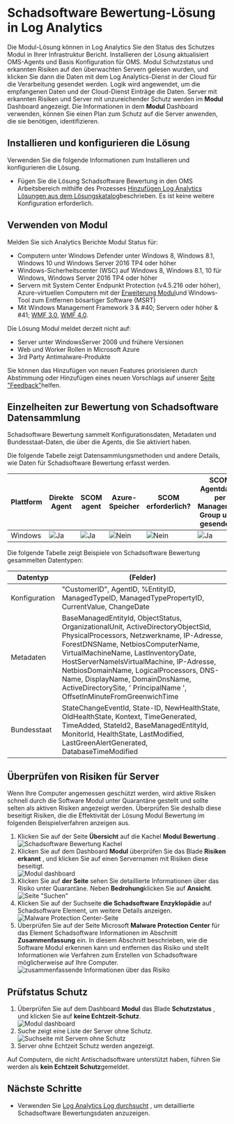 <properties
    pageTitle="Schadsoftware Bewertung-Lösung in Log Analytics | Microsoft Azure"
    description="Die Modul-Lösung können in Log Analytics Sie den Status des Schutzes Modul in Ihrer Infrastruktur Bericht."
    services="log-analytics"
    documentationCenter=""
    authors="bandersmsft"
    manager="jwhit"
    editor=""/>

<tags
    ms.service="log-analytics"
    ms.workload="na"
    ms.tgt_pltfrm="na"
    ms.devlang="na"
    ms.topic="article"
    ms.date="10/10/2016"
    ms.author="banders"/>

# <a name="malware-assessment-solution-in-log-analytics"></a>Schadsoftware Bewertung-Lösung in Log Analytics


Die Modul-Lösung können in Log Analytics Sie den Status des Schutzes Modul in Ihrer Infrastruktur Bericht. Installieren der Lösung aktualisiert OMS-Agents und Basis Konfiguration für OMS. Modul Schutzstatus und erkannten Risiken auf den überwachten Servern gelesen wurden, und klicken Sie dann die Daten mit dem Log Analytics-Dienst in der Cloud für die Verarbeitung gesendet werden. Logik wird angewendet, um die empfangenen Daten und der Cloud-Dienst Einträge die Daten. Server mit erkannten Risiken und Server mit unzureichender Schutz werden im **Modul** Dashboard angezeigt. Die Informationen in dem **Modul** Dashboard verwenden, können Sie einen Plan zum Schutz auf die Server anwenden, die sie benötigen, identifizieren.

## <a name="installing-and-configuring-the-solution"></a>Installieren und konfigurieren die Lösung
Verwenden Sie die folgende Informationen zum Installieren und konfigurieren die Lösung.

- Fügen Sie die Lösung Schadsoftware Bewertung in den OMS Arbeitsbereich mithilfe des Prozesses [Hinzufügen Log Analytics Lösungen aus dem Lösungskatalog](log-analytics-add-solutions.md)beschrieben.  Es ist keine weitere Konfiguration erforderlich.


## <a name="use-antimalware"></a>Verwenden von Modul

Melden Sie sich Analytics Berichte Modul Status für:

- Computern unter Windows Defender unter Windows 8, Windows 8.1, Windows 10 und Windows Server 2016 TP4 oder höher
- Windows-Sicherheitscenter (WSC) auf Windows 8, Windows 8.1, 10 für Windows, Windows Server 2016 TP4 oder höher
- Servern mit System Center Endpunkt Protection (v4.5.216 oder höher), Azure-virtuellen Computern mit der [Erweiterung Modul](http://go.microsoft.com/fwlink/?linkid=398023)und Windows-Tool zum Entfernen bösartiger Software (MSRT)  
- Mit Windows Management Framework 3 & #40; Servern oder höher & #41; [WMF 3.0](https://support.microsoft.com/kb/2506143), [WMF 4.0](http://www.microsoft.com/download/details.aspx?id=40855).

Die Lösung Modul meldet derzeit nicht auf:

- Server unter WindowsServer 2008 und frühere Versionen
- Web und Worker Rollen in Microsoft Azure
- 3rd Party Antimalware-Produkte

Sie können das Hinzufügen von neuen Features priorisieren durch Abstimmung oder Hinzufügen eines neuen Vorschlags auf unserer [Seite "Feedback"](http://feedback.azure.com/forums/267889-azure-operational-insights/category/88093-malware-assessment-solution)helfen.


## <a name="malware-assessment-data-collection-details"></a>Einzelheiten zur Bewertung von Schadsoftware Datensammlung

Schadsoftware Bewertung sammelt Konfigurationsdaten, Metadaten und Bundesstaat-Daten, die über die Agents, die Sie aktiviert haben.

Die folgende Tabelle zeigt Datensammlungsmethoden und andere Details, wie Daten für Schadsoftware Bewertung erfasst werden.

| Plattform | Direkte Agent | SCOM agent | Azure-Speicher | SCOM erforderlich? | SCOM Agentdaten per Management Group unter gesendeten | Häufigkeit Collection |
|---|---|---|---|---|---|---|
|Windows|![Ja](./media/log-analytics-malware/oms-bullet-green.png)|![Ja](./media/log-analytics-malware/oms-bullet-green.png)|![Nein](./media/log-analytics-malware/oms-bullet-red.png)|            ![Nein](./media/log-analytics-malware/oms-bullet-red.png)|![Ja](./media/log-analytics-malware/oms-bullet-green.png)| stündlich|


Die folgende Tabelle zeigt Beispiele von Schadsoftware Bewertung gesammelten Datentypen:

|**Datentyp**|**(Felder)**|
|---|---|
|Konfiguration|"CustomerID", AgentID, %EntityID, ManagedTypeID, ManagedTypePropertyID, CurrentValue, ChangeDate|
|Metadaten|BaseManagedEntityId, ObjectStatus, OrganizationalUnit, ActiveDirectoryObjectSid, PhysicalProcessors, Netzwerkname, IP-Adresse, ForestDNSName, NetbiosComputerName, VirtualMachineName, LastInventoryDate, HostServerNameIsVirtualMachine, IP-Adresse, NetbiosDomainName, LogicalProcessors, DNS-Name, DisplayName, DomainDnsName, ActiveDirectorySite, ' PrincipalName ', OffsetInMinuteFromGreenwichTime|
|Bundesstaat|StateChangeEventId, State-ID, NewHealthState, OldHealthState, Kontext, TimeGenerated, TimeAdded, StateId2, BaseManagedEntityId, MonitorId, HealthState, LastModified, LastGreenAlertGenerated, DatabaseTimeModified|

## <a name="review-threats-for-servers"></a>Überprüfen von Risiken für Server

Wenn Ihre Computer angemessen geschützt werden, wird aktive Risiken schnell durch die Software Modul unter Quarantäne gestellt und sollte selten als aktiven Risiken angezeigt werden. Überprüfen Sie deshalb diese beseitigt Risiken, die die Effektivität der Lösung Modul Bewertung im folgenden Beispielverfahren anzeigen aus.

1. Klicken Sie auf der Seite **Übersicht** auf die Kachel **Modul Bewertung** .  
    ![Schadsoftware Bewertung Kachel](./media/log-analytics-malware/oms-antimalware01.png)
2. Klicken Sie auf dem Dashboard **Modul** überprüfen Sie das Blade **Risiken erkannt** , und klicken Sie auf einen Servernamen mit Risiken diese beseitigt.  
    ![Modul dashboard](./media/log-analytics-malware/oms-antimalware02.png)
3. Klicken Sie auf **der Seite** sehen Sie detaillierte Informationen über das Risiko unter Quarantäne. Neben **Bedrohung**klicken Sie auf **Ansicht**.  
    ![Seite "Suchen"](./media/log-analytics-malware/oms-antimalware03.png)
4. Klicken Sie auf der Suchseite **die Schadsoftware Enzyklopädie** auf Schadsoftware Element, um weitere Details anzeigen.  
    ![Malware Protection Center-Seite](./media/log-analytics-malware/oms-antimalware04.png)
5. Überprüfen Sie auf der Seite Microsoft **Malware Protection Center** für das Element Schadsoftware Informationen im Abschnitt **Zusammenfassung** ein. In diesem Abschnitt beschrieben, wie die Software Modul erkennen kann und entfernen das Risiko und stellt Informationen wie Verfahren zum Erstellen von Schadsoftware möglicherweise auf Ihre Computer.  
    ![zusammenfassende Informationen über das Risiko](./media/log-analytics-malware/oms-antimalware05.png)

## <a name="review-protection-status"></a>Prüfstatus Schutz

1. Überprüfen Sie auf dem Dashboard **Modul** das Blade **Schutzstatus** , und klicken Sie auf **keine Echtzeit-Schutz**.  
    ![Modul dashboard](./media/log-analytics-malware/oms-antimalware06.png)
2. Suche zeigt eine Liste der Server ohne Schutz.  
    ![Suchseite mit Servern ohne Schutz](./media/log-analytics-malware/oms-antimalware07.png)
3. Server ohne Echtzeit Schutz werden angezeigt.

Auf Computern, die nicht Antischadsoftware unterstützt haben, führen Sie werden als **kein Echtzeit Schutz**gemeldet.


## <a name="next-steps"></a>Nächste Schritte

- Verwenden Sie [Log Analytics Log durchsucht](log-analytics-log-searches.md) , um detaillierte Schadsoftware Bewertungsdaten anzuzeigen.
